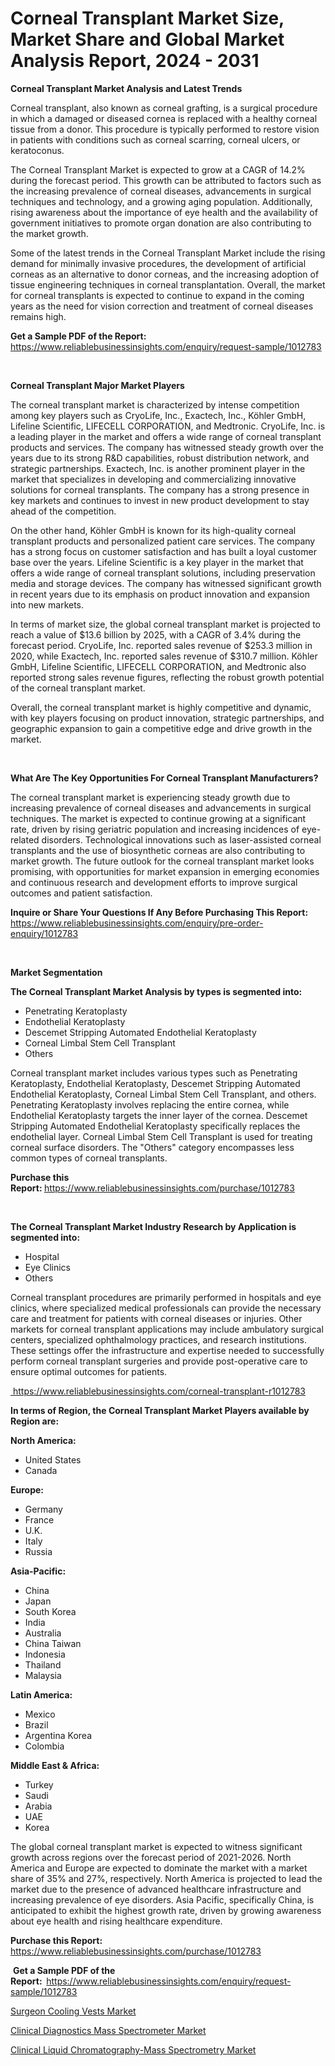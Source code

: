 <p><h1>Corneal Transplant Market Size, Market Share and Global Market Analysis Report, 2024 - 2031</h1></p><p><strong>Corneal Transplant Market Analysis and Latest Trends</strong></p>
<p><p>Corneal transplant, also known as corneal grafting, is a surgical procedure in which a damaged or diseased cornea is replaced with a healthy corneal tissue from a donor. This procedure is typically performed to restore vision in patients with conditions such as corneal scarring, corneal ulcers, or keratoconus.</p><p>The Corneal Transplant Market is expected to grow at a CAGR of 14.2% during the forecast period. This growth can be attributed to factors such as the increasing prevalence of corneal diseases, advancements in surgical techniques and technology, and a growing aging population. Additionally, rising awareness about the importance of eye health and the availability of government initiatives to promote organ donation are also contributing to the market growth.</p><p>Some of the latest trends in the Corneal Transplant Market include the rising demand for minimally invasive procedures, the development of artificial corneas as an alternative to donor corneas, and the increasing adoption of tissue engineering techniques in corneal transplantation. Overall, the market for corneal transplants is expected to continue to expand in the coming years as the need for vision correction and treatment of corneal diseases remains high.</p></p>
<p><strong>Get a Sample PDF of the Report:&nbsp;</strong> <a href="https://www.reliablebusinessinsights.com/enquiry/request-sample/1012783">https://www.reliablebusinessinsights.com/enquiry/request-sample/1012783</a></p>
<p>&nbsp;</p>
<p><strong>Corneal Transplant Major Market Players</strong></p>
<p><p>The corneal transplant market is characterized by intense competition among key players such as CryoLife, Inc., Exactech, Inc., Köhler GmbH, Lifeline Scientific, LIFECELL CORPORATION, and Medtronic. CryoLife, Inc. is a leading player in the market and offers a wide range of corneal transplant products and services. The company has witnessed steady growth over the years due to its strong R&D capabilities, robust distribution network, and strategic partnerships. Exactech, Inc. is another prominent player in the market that specializes in developing and commercializing innovative solutions for corneal transplants. The company has a strong presence in key markets and continues to invest in new product development to stay ahead of the competition.</p><p>On the other hand, Köhler GmbH is known for its high-quality corneal transplant products and personalized patient care services. The company has a strong focus on customer satisfaction and has built a loyal customer base over the years. Lifeline Scientific is a key player in the market that offers a wide range of corneal transplant solutions, including preservation media and storage devices. The company has witnessed significant growth in recent years due to its emphasis on product innovation and expansion into new markets. </p><p>In terms of market size, the global corneal transplant market is projected to reach a value of $13.6 billion by 2025, with a CAGR of 3.4% during the forecast period. CryoLife, Inc. reported sales revenue of $253.3 million in 2020, while Exactech, Inc. reported sales revenue of $310.7 million. Köhler GmbH, Lifeline Scientific, LIFECELL CORPORATION, and Medtronic also reported strong sales revenue figures, reflecting the robust growth potential of the corneal transplant market. </p><p>Overall, the corneal transplant market is highly competitive and dynamic, with key players focusing on product innovation, strategic partnerships, and geographic expansion to gain a competitive edge and drive growth in the market.</p></p>
<p>&nbsp;</p>
<p><strong>What Are The Key Opportunities For Corneal Transplant Manufacturers?</strong></p>
<p><p>The corneal transplant market is experiencing steady growth due to increasing prevalence of corneal diseases and advancements in surgical techniques. The market is expected to continue growing at a significant rate, driven by rising geriatric population and increasing incidences of eye-related disorders. Technological innovations such as laser-assisted corneal transplants and the use of biosynthetic corneas are also contributing to market growth. The future outlook for the corneal transplant market looks promising, with opportunities for market expansion in emerging economies and continuous research and development efforts to improve surgical outcomes and patient satisfaction.</p></p>
<p><strong>Inquire or Share Your Questions If Any Before Purchasing This Report:</strong> <a href="https://www.reliablebusinessinsights.com/enquiry/pre-order-enquiry/1012783">https://www.reliablebusinessinsights.com/enquiry/pre-order-enquiry/1012783</a></p>
<p>&nbsp;</p>
<p><strong>Market Segmentation</strong></p>
<p><strong>The Corneal Transplant Market Analysis by types is segmented into:</strong></p>
<p><ul><li>Penetrating Keratoplasty</li><li>Endothelial Keratoplasty</li><li>Descemet Stripping Automated Endothelial Keratoplasty</li><li>Corneal Limbal Stem Cell Transplant</li><li>Others</li></ul></p>
<p><p>Corneal transplant market includes various types such as Penetrating Keratoplasty, Endothelial Keratoplasty, Descemet Stripping Automated Endothelial Keratoplasty, Corneal Limbal Stem Cell Transplant, and others. Penetrating Keratoplasty involves replacing the entire cornea, while Endothelial Keratoplasty targets the inner layer of the cornea. Descemet Stripping Automated Endothelial Keratoplasty specifically replaces the endothelial layer. Corneal Limbal Stem Cell Transplant is used for treating corneal surface disorders. The "Others" category encompasses less common types of corneal transplants.</p></p>
<p><strong>Purchase this Report:&nbsp;</strong><a href="https://www.reliablebusinessinsights.com/purchase/1012783">https://www.reliablebusinessinsights.com/purchase/1012783</a></p>
<p>&nbsp;</p>
<p><strong>The Corneal Transplant Market Industry Research by Application is segmented into:</strong></p>
<p><ul><li>Hospital</li><li>Eye Clinics</li><li>Others</li></ul></p>
<p><p>Corneal transplant procedures are primarily performed in hospitals and eye clinics, where specialized medical professionals can provide the necessary care and treatment for patients with corneal diseases or injuries. Other markets for corneal transplant applications may include ambulatory surgical centers, specialized ophthalmology practices, and research institutions. These settings offer the infrastructure and expertise needed to successfully perform corneal transplant surgeries and provide post-operative care to ensure optimal outcomes for patients.</p></p>
<p><a href="https://www.reliablebusinessinsights.com/corneal-transplant-r1012783">&nbsp;https://www.reliablebusinessinsights.com/corneal-transplant-r1012783</a></p>
<p><strong>In terms of Region, the Corneal Transplant Market Players available by Region are:</strong></p>
<p>
    <p> <strong> North America: </strong>
        <ul>
            <li>United States</li>
            <li>Canada</li>
        </ul>
        </p> 
    <p> <strong> Europe: </strong>
        <ul>
            <li>Germany</li>
            <li>France</li>
            <li>U.K.</li>
            <li>Italy</li>
            <li>Russia</li>
        </ul>
        </p> 
    <p> <strong> Asia-Pacific: </strong>
        <ul>
            <li>China</li>
            <li>Japan</li>
            <li>South Korea</li>
            <li>India</li>
            <li>Australia</li>
            <li>China Taiwan</li>
            <li>Indonesia</li>
            <li>Thailand</li>
            <li>Malaysia</li>
        </ul>
        </p> 
    <p> <strong> Latin America: </strong>
        <ul>
            <li>Mexico</li>
            <li>Brazil</li>
            <li>Argentina Korea</li>
            <li>Colombia</li>
        </ul>
        </p> 
    <p> <strong> Middle East & Africa: </strong>
        <ul>
            <li>Turkey</li>
            <li>Saudi</li>
            <li>Arabia</li>
            <li>UAE</li>
            <li>Korea</li>
        </ul>
    </p>
    </p>
<p><p>The global corneal transplant market is expected to witness significant growth across regions over the forecast period of 2021-2026. North America and Europe are expected to dominate the market with a market share of 35% and 27%, respectively. North America is projected to lead the market due to the presence of advanced healthcare infrastructure and increasing prevalence of eye disorders. Asia Pacific, specifically China, is anticipated to exhibit the highest growth rate, driven by growing awareness about eye health and rising healthcare expenditure.</p></p>
<p><strong>Purchase this Report: </strong><a href="https://www.reliablebusinessinsights.com/purchase/1012783">https://www.reliablebusinessinsights.com/purchase/1012783</a></p>
<p>&nbsp;<strong>Get a Sample PDF of the Report:&nbsp;&nbsp;</strong><a href="https://www.reliablebusinessinsights.com/enquiry/request-sample/1012783">https://www.reliablebusinessinsights.com/enquiry/request-sample/1012783</a></p>
<p><strong></strong></p>
<p><p><a href="https://github.com/WillieWoodard/Market-Research-Report-List-5/blob/main/surgeon-cooling-vests-market.md">Surgeon Cooling Vests Market</a></p><p><a href="https://github.com/marloy8/Market-Research-Report-List-5/blob/main/clinical-diagnostics-mass-spectrometer-market.md">Clinical Diagnostics Mass Spectrometer Market</a></p><p><a href="https://github.com/jodemen/Market-Research-Report-List-3/blob/main/clinical-liquid-chromatography-mass-spectrometry-market.md">Clinical Liquid Chromatography-Mass Spectrometry Market</a></p></p>